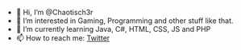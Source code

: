 - 👋 Hi, I’m @Chaotisch3r
- 👀 I’m interested in Gaming, Programming and other stuff like that.
- 🌱 I’m currently learning Java, C#, HTML, CSS, JS and PHP
- 📫 How to reach me: <a href="https://www.twitter.com/chaotisch3r">Twitter</a>

<!---
Chaotisch3r/Chaotisch3r is a ✨ special ✨ repository because its `README.md` (this file) appears on your GitHub profile.
You can click the Preview link to take a look at your changes.
--->
